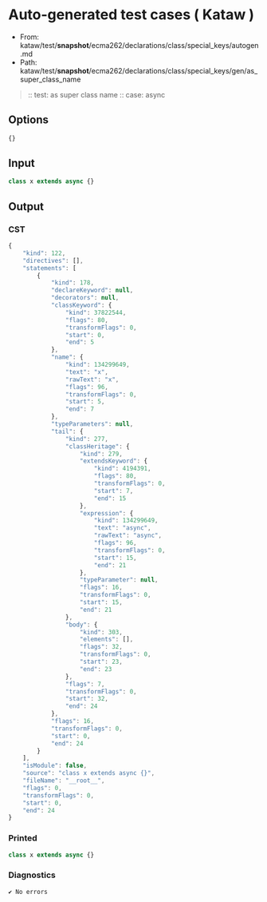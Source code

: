# Auto-generated test cases ( Kataw )
- From: kataw/test/__snapshot__/ecma262/declarations/class/special_keys/autogen.md
- Path: kataw/test/__snapshot__/ecma262/declarations/class/special_keys/gen/as_super_class_name
> :: test: as super class name
> :: case: async
## Options

`````js
{}
`````
## Input

`````js
class x extends async {}
`````
## Output

### CST

```javascript
{
    "kind": 122,
    "directives": [],
    "statements": [
        {
            "kind": 178,
            "declareKeyword": null,
            "decorators": null,
            "classKeyword": {
                "kind": 37822544,
                "flags": 80,
                "transformFlags": 0,
                "start": 0,
                "end": 5
            },
            "name": {
                "kind": 134299649,
                "text": "x",
                "rawText": "x",
                "flags": 96,
                "transformFlags": 0,
                "start": 5,
                "end": 7
            },
            "typeParameters": null,
            "tail": {
                "kind": 277,
                "classHeritage": {
                    "kind": 279,
                    "extendsKeyword": {
                        "kind": 4194391,
                        "flags": 80,
                        "transformFlags": 0,
                        "start": 7,
                        "end": 15
                    },
                    "expression": {
                        "kind": 134299649,
                        "text": "async",
                        "rawText": "async",
                        "flags": 96,
                        "transformFlags": 0,
                        "start": 15,
                        "end": 21
                    },
                    "typeParameter": null,
                    "flags": 16,
                    "transformFlags": 0,
                    "start": 15,
                    "end": 21
                },
                "body": {
                    "kind": 303,
                    "elements": [],
                    "flags": 32,
                    "transformFlags": 0,
                    "start": 23,
                    "end": 23
                },
                "flags": 7,
                "transformFlags": 0,
                "start": 32,
                "end": 24
            },
            "flags": 16,
            "transformFlags": 0,
            "start": 0,
            "end": 24
        }
    ],
    "isModule": false,
    "source": "class x extends async {}",
    "fileName": "__root__",
    "flags": 0,
    "transformFlags": 0,
    "start": 0,
    "end": 24
}
```

### Printed

```javascript
class x extends async {}
```

### Diagnostics

```javascript
✔ No errors
```

